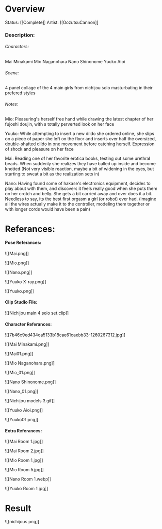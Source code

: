 # Overview
Status: [[Complete]]
Artist: [[OozutsuCannon]]
### Description:
###### Characters:
Mai Minakami
Mio Naganohara
Nano Shinonome
Yuuko Aioi
###### Scene:
4 panel collage of the 4 main girls from nichijou solo masturbating in their prefered styles
###### Notes:
Mio:
Pleasuring's herself free hand while drawing the latest chapter of her fujoshi doujin, with a totally perverted look on her face

Yuuko:
While attempting to insert a new dildo she ordered online, she slips on a piece of paper she left on the floor and inserts over half the oversized, double-shafted dildo in one movement before catching herself. Expression of shock and pleasure on her face

Mai:
Reading one of her favorite erotica books, testing out some urethral beads. When suddenly she realizes they have balled up inside and become knotted (Not very visible reaction, maybe a bit of widening in the eyes, but starting to sweat a bit as the realization sets in)

Nano:
Having found some of hakase's electronics equipment, decides to play about with them, and discovers it feels really good when she puts them on her crotch and belly. She gets a bit carried away and over does it a bit. Needless to say, its the best first orgasm a girl (or robot) ever had. (imagine all the wires actually make it to the controller, modeling them together or with longer cords would have been a pain)



# Referances:

#### Pose Referances:
![[Mai.png]]

![[Mio.png]]

![[Nano.png]]

![[Yuuko X-ray.png]]

![[Yuuko.png]]
#### Clip Studio File:
![[Nichijou main 4 solo set.clip]]
#### Character Referances:
![[7b46c9ed434ca5133b18cae61caebb33-1260267312.jpg]]

![[Mai Minakami.png]]

![[Mai01.png]]

![[Mio Naganohara.png]]

![[Mio_01.png]]

![[Nano Shinonome.png]]

![[Nano_01.png]]

![[Nichijou models 3.gif]]

![[Yuuko Aioi.png]]

![[Yuuko01.png]]
#### Extra Referances:
![[Mai Room 1.jpg]]

![[Mai Room 2.jpg]]

![[Mio Room 1.jpg]]

![[Mio Room 5.jpg]]

![[Nano Room 1.webp]]

![[Yuuko Room 1.jpg]]
# Result
![[nichijous.png]]
